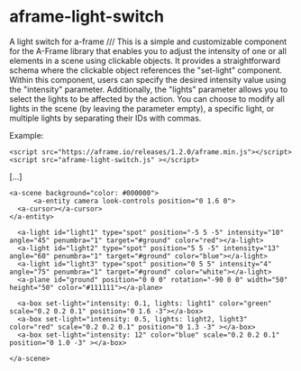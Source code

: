 # aframe-light-switch
A light switch for a-frame /// This is a simple and customizable component for the A-Frame library that enables you to adjust the intensity of one or all <a-light> elements in a scene using clickable objects. It provides a straightforward schema where the clickable object references the "set-light" component. Within this component, users can specify the desired intensity value using the "intensity" parameter. Additionally, the "lights" parameter allows you to select the lights to be affected by the action. You can choose to modify all lights in the scene (by leaving the parameter empty), a specific light, or multiple lights by separating their IDs with commas.

Example:
        
    <script src="https://aframe.io/releases/1.2.0/aframe.min.js"></script>
    <script src="aframe-light-switch.js" ></script> 
  
  [...]

  
    <a-scene background="color: #000000">
          <a-entity camera look-controls position="0 1.6 0">
      <a-cursor></a-cursor>
    </a-entity>
       
      <a-light id="light1" type="spot" position="-5 5 -5" intensity="10" angle="45" penumbra="1" target="#ground" color="red"></a-light>
      <a-light id="light2" type="spot" position="5 5 -5" intensity="13" angle="60" penumbra="1" target="#ground" color="blue"></a-light>
      <a-light id="light3" type="spot" position="0 5 5" intensity="4" angle="75" penumbra="1" target="#ground" color="white"></a-light>      
      <a-plane id="ground" position="0 0 0" rotation="-90 0 0" width="50" height="50" color="#111111"></a-plane>
    
      <a-box set-light="intensity: 0.1, lights: light1" color="green" scale="0.2 0.2 0.1" position="0 1.6 -3"></a-box>
      <a-box set-light="intensity: 0.5, lights: light2, light3" color="red" scale="0.2 0.2 0.1" position="0 1.3 -3" ></a-box>
      <a-box set-light="intensity: 12" color="blue" scale="0.2 0.2 0.1" position="0 1.0 -3" ></a-box>

    </a-scene>
